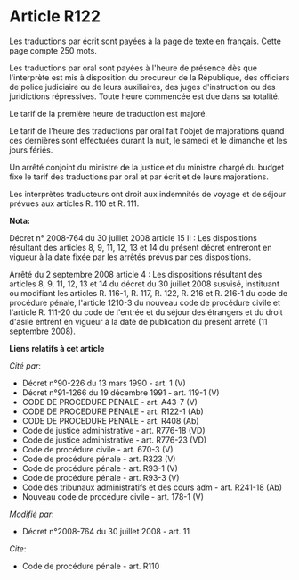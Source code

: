 # Article R122

Les traductions par écrit sont payées à la page de texte en français. Cette page compte 250 mots. 

Les traductions par oral sont payées à l'heure de présence dès que l'interprète est mis à disposition du procureur de la
République, des officiers de police judiciaire ou de leurs auxiliaires, des juges d'instruction ou des juridictions
répressives. Toute heure commencée est due dans sa totalité. 

Le tarif de la première heure de traduction est majoré. 

Le tarif de l'heure des traductions par oral fait l'objet de majorations quand ces dernières sont effectuées durant la nuit,
le samedi et le dimanche et les jours fériés. 

Un arrêté conjoint du ministre de la justice et du ministre chargé du budget fixe le tarif des traductions par oral et par
écrit et de leurs majorations. 

Les interprètes traducteurs ont droit aux indemnités de voyage et de séjour prévues aux articles R. 110 et R. 111.

**Nota:**

Décret n° 2008-764 du 30 juillet 2008 article 15 II : Les dispositions résultant des articles 8, 9, 11, 12, 13 et 14 du
présent décret entreront en vigueur à la date fixée par les arrêtés prévus par ces dispositions.

Arrêté du 2 septembre 2008 article 4 : Les dispositions résultant des articles 8, 9, 11, 12, 13 et 14 du décret du 30 juillet
2008 susvisé, instituant ou modifiant les articles R. 116-1, R. 117, R. 122, R. 216 et R. 216-1 du code de procédure pénale,
l'article 1210-3 du nouveau code de procédure civile et l'article R. 111-20 du code de l'entrée et du séjour des étrangers et
du droit d'asile entrent en vigueur à la date de publication du présent arrêté (11 septembre 2008).

**Liens relatifs à cet article**

_Cité par_:

  - Décret n°90-226 du 13 mars 1990 - art. 1 (V)
  - Décret n°91-1266 du 19 décembre 1991 - art. 119-1 (V)
  - CODE DE PROCEDURE PENALE - art. A43-7 (V)
  - CODE DE PROCEDURE PENALE - art. R122-1 (Ab)
  - CODE DE PROCEDURE PENALE - art. R408 (Ab)
  - Code de justice administrative - art. R776-18 (VD)
  - Code de justice administrative - art. R776-23 (VD)
  - Code de procédure civile - art. 670-3 (V)
  - Code de procédure pénale - art. R323 (V)
  - Code de procédure pénale - art. R93-1 (V)
  - Code de procédure pénale - art. R93-3 (V)
  - Code des tribunaux administratifs et des cours adm - art. R241-18 (Ab)
  - Nouveau code de procédure civile - art. 178-1 (V)

_Modifié par_:

  - Décret n°2008-764 du 30 juillet 2008 - art. 11

_Cite_:

  - Code de procédure pénale - art. R110
